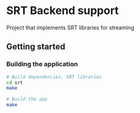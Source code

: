 # SRT Backend support

Project that implements SRT libraries for streaming

## Getting started

### Building the application

```bash
# Build dependencies, SRT libraries
cd srt
make

# Build the app
make
```

